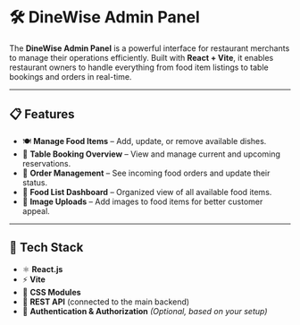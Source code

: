 # 🛠️ DineWise Admin Panel

The **DineWise Admin Panel** is a powerful interface for restaurant merchants to manage their operations efficiently. Built with **React + Vite**, it enables restaurant owners to handle everything from food item listings to table bookings and orders in real-time.

---

## 📋 Features

- 🍽️ **Manage Food Items** – Add, update, or remove available dishes.
- 📅 **Table Booking Overview** – View and manage current and upcoming reservations.
- 🧾 **Order Management** – See incoming food orders and update their status.
- 📃 **Food List Dashboard** – Organized view of all available food items.
- 📸 **Image Uploads** – Add images to food items for better customer appeal.

---

## 🧰 Tech Stack

- ⚛️ **React.js**
- ⚡ **Vite**
- 🎨 **CSS Modules**
- 🔄 **REST API** (connected to the main backend)
- 🔐 **Authentication & Authorization** *(Optional, based on your setup)*

